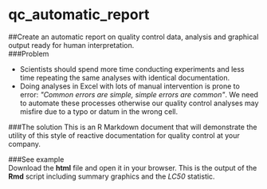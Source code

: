 # qc_automatic_report
##Create an automatic report on quality control data, analysis and graphical output ready for human interpretation.  
###Problem
* Scientists should spend more time conducting experiments and less time repeating the same analyses with identical documentation.  
* Doing analyses in Excel with lots of manual intervention is prone to error: *"Common errors are simple, simple errors are common"*. We need to automate these processes otherwise our quality control analyses may misfire due to a typo or datum in the wrong cell.

###The solution
This is an R Markdown document that will demonstrate the utility of this style of reactive documentation for quality control at your company.

###See example  
Download the **html** file and open it in your browser. This is the output of the **Rmd** script including summary graphics and the *LC50* statistic.

